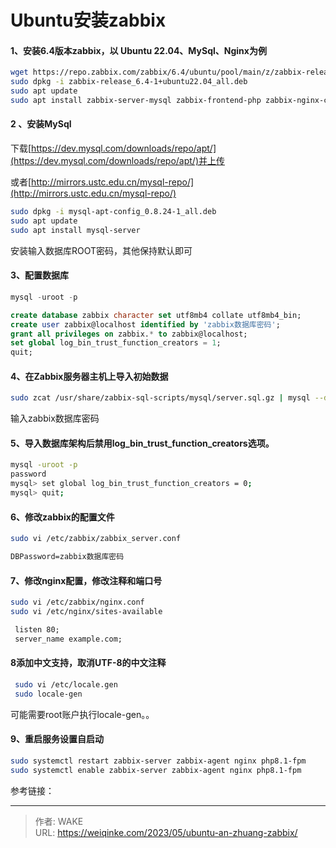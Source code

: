 # Ubuntu安装zabbix

#### 1、安装6.4版本zabbix，以 Ubuntu 22.04、MySql、Nginx为例

```Bash
wget https://repo.zabbix.com/zabbix/6.4/ubuntu/pool/main/z/zabbix-release/zabbix-release_6.4-1+ubuntu22.04_all.deb
sudo dpkg -i zabbix-release_6.4-1+ubuntu22.04_all.deb
sudo apt update
sudo apt install zabbix-server-mysql zabbix-frontend-php zabbix-nginx-conf zabbix-sql-scripts zabbix-agent
```

#### 2 、安装MySql

下载[https://dev.mysql.com/downloads/repo/apt/](https://dev.mysql.com/downloads/repo/apt/)并上传

或者[http://mirrors.ustc.edu.cn/mysql-repo/](http://mirrors.ustc.edu.cn/mysql-repo/)

```Bash
sudo dpkg -i mysql-apt-config_0.8.24-1_all.deb
sudo apt update
sudo apt install mysql-server
```

安装输入数据库ROOT密码，其他保持默认即可

#### 3、配置数据库

```SQL
mysql -uroot -p

create database zabbix character set utf8mb4 collate utf8mb4_bin;
create user zabbix@localhost identified by 'zabbix数据库密码';
grant all privileges on zabbix.* to zabbix@localhost;
set global log_bin_trust_function_creators = 1;
quit;
```

#### 4、在Zabbix服务器主机上导入初始数据

```Bash
sudo zcat /usr/share/zabbix-sql-scripts/mysql/server.sql.gz | mysql --default-character-set=utf8mb4 -uzabbix -p zabbix
```

输入zabbix数据库密码

#### 5、导入数据库架构后禁用log_bin_trust_function_creators选项。

```Bash
mysql -uroot -p
password
mysql> set global log_bin_trust_function_creators = 0;
mysql> quit;
```

#### 6、修改zabbix的配置文件

```Bash
sudo vi /etc/zabbix/zabbix_server.conf
```

```XML
DBPassword=zabbix数据库密码
```

#### 7、修改nginx配置，修改注释和端口号

```Bash
sudo vi /etc/zabbix/nginx.conf
sudo vi /etc/nginx/sites-available
```

```XML
 listen 80;
 server_name example.com;
```

#### 8添加中文支持，取消UTF-8的中文注释

```Bash
 sudo vi /etc/locale.gen 
 sudo locale-gen
```

可能需要root账户执行locale-gen。。

#### 9、重启服务设置自启动

```Bash
sudo systemctl restart zabbix-server zabbix-agent nginx php8.1-fpm
sudo systemctl enable zabbix-server zabbix-agent nginx php8.1-fpm
```









参考链接：





---

> 作者: WAKE  
> URL: https://weiqinke.com/2023/05/ubuntu-an-zhuang-zabbix/  

